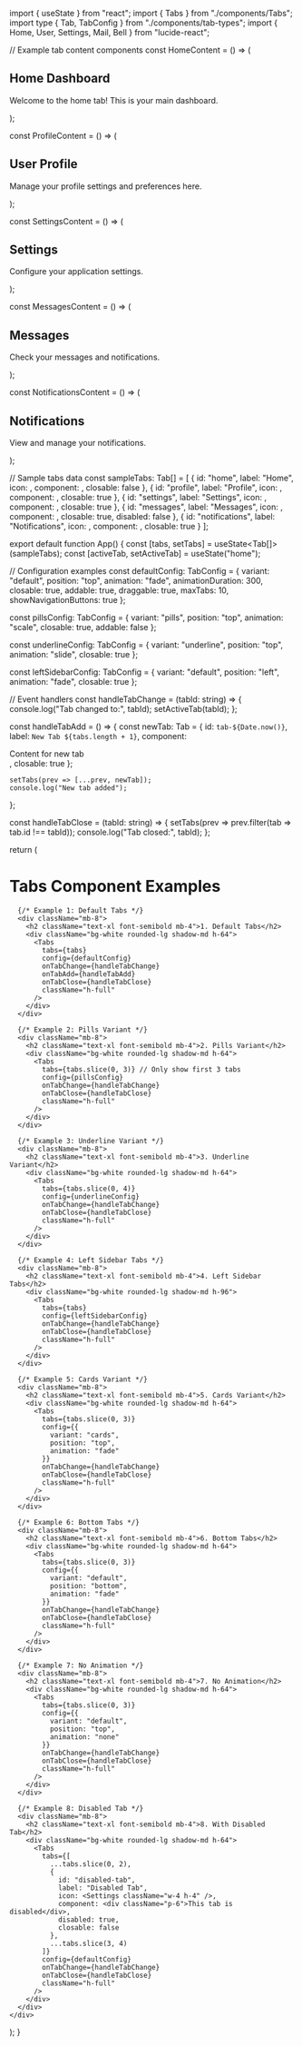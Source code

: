 import { useState } from "react";
import { Tabs } from "./components/Tabs";
import type { Tab, TabConfig } from "./components/tab-types";
import { Home, User, Settings, Mail, Bell } from "lucide-react";

// Example tab content components
const HomeContent = () => (
  <div className="p-6">
    <h2 className="text-2xl font-bold mb-4">Home Dashboard</h2>
    <p>Welcome to the home tab! This is your main dashboard.</p>
  </div>
);

const ProfileContent = () => (
  <div className="p-6">
    <h2 className="text-2xl font-bold mb-4">User Profile</h2>
    <p>Manage your profile settings and preferences here.</p>
  </div>
);

const SettingsContent = () => (
  <div className="p-6">
    <h2 className="text-2xl font-bold mb-4">Settings</h2>
    <p>Configure your application settings.</p>
  </div>
);

const MessagesContent = () => (
  <div className="p-6">
    <h2 className="text-2xl font-bold mb-4">Messages</h2>
    <p>Check your messages and notifications.</p>
  </div>
);

const NotificationsContent = () => (
  <div className="p-6">
    <h2 className="text-2xl font-bold mb-4">Notifications</h2>
    <p>View and manage your notifications.</p>
  </div>
);

// Sample tabs data
const sampleTabs: Tab[] = [
  {
    id: "home",
    label: "Home",
    icon: <Home className="w-4 h-4" />,
    component: <HomeContent />,
    closable: false
  },
  {
    id: "profile",
    label: "Profile",
    icon: <User className="w-4 h-4" />,
    component: <ProfileContent />,
    closable: true
  },
  {
    id: "settings",
    label: "Settings",
    icon: <Settings className="w-4 h-4" />,
    component: <SettingsContent />,
    closable: true
  },
  {
    id: "messages",
    label: "Messages",
    icon: <Mail className="w-4 h-4" />,
    component: <MessagesContent />,
    closable: true,
    disabled: false
  },
  {
    id: "notifications",
    label: "Notifications",
    icon: <Bell className="w-4 h-4" />,
    component: <NotificationsContent />,
    closable: true
  }
];

export default function App() {
  const [tabs, setTabs] = useState<Tab[]>(sampleTabs);
  const [activeTab, setActiveTab] = useState("home");

  // Configuration examples
  const defaultConfig: TabConfig = {
    variant: "default",
    position: "top",
    animation: "fade",
    animationDuration: 300,
    closable: true,
    addable: true,
    draggable: true,
    maxTabs: 10,
    showNavigationButtons: true
  };

  const pillsConfig: TabConfig = {
    variant: "pills",
    position: "top",
    animation: "scale",
    closable: true,
    addable: false
  };

  const underlineConfig: TabConfig = {
    variant: "underline",
    position: "top",
    animation: "slide",
    closable: true
  };

  const leftSidebarConfig: TabConfig = {
    variant: "default",
    position: "left",
    animation: "fade",
    closable: true
  };

  // Event handlers
  const handleTabChange = (tabId: string) => {
    console.log("Tab changed to:", tabId);
    setActiveTab(tabId);
  };

  const handleTabAdd = () => {
    const newTab: Tab = {
      id: `tab-${Date.now()}`,
      label: `New Tab ${tabs.length + 1}`,
      component: <div className="p-6">Content for new tab</div>,
      closable: true
    };
    
    setTabs(prev => [...prev, newTab]);
    console.log("New tab added");
  };

  const handleTabClose = (tabId: string) => {
    setTabs(prev => prev.filter(tab => tab.id !== tabId));
    console.log("Tab closed:", tabId);
  };

  return (
    <div className="min-h-screen bg-gray-50 p-6">
      <h1 className="text-3xl font-bold mb-8 text-center">Tabs Component Examples</h1>
      
      {/* Example 1: Default Tabs */}
      <div className="mb-8">
        <h2 className="text-xl font-semibold mb-4">1. Default Tabs</h2>
        <div className="bg-white rounded-lg shadow-md h-64">
          <Tabs
            tabs={tabs}
            config={defaultConfig}
            onTabChange={handleTabChange}
            onTabAdd={handleTabAdd}
            onTabClose={handleTabClose}
            className="h-full"
          />
        </div>
      </div>

      {/* Example 2: Pills Variant */}
      <div className="mb-8">
        <h2 className="text-xl font-semibold mb-4">2. Pills Variant</h2>
        <div className="bg-white rounded-lg shadow-md h-64">
          <Tabs
            tabs={tabs.slice(0, 3)} // Only show first 3 tabs
            config={pillsConfig}
            onTabChange={handleTabChange}
            onTabClose={handleTabClose}
            className="h-full"
          />
        </div>
      </div>

      {/* Example 3: Underline Variant */}
      <div className="mb-8">
        <h2 className="text-xl font-semibold mb-4">3. Underline Variant</h2>
        <div className="bg-white rounded-lg shadow-md h-64">
          <Tabs
            tabs={tabs.slice(0, 4)}
            config={underlineConfig}
            onTabChange={handleTabChange}
            onTabClose={handleTabClose}
            className="h-full"
          />
        </div>
      </div>

      {/* Example 4: Left Sidebar Tabs */}
      <div className="mb-8">
        <h2 className="text-xl font-semibold mb-4">4. Left Sidebar Tabs</h2>
        <div className="bg-white rounded-lg shadow-md h-96">
          <Tabs
            tabs={tabs}
            config={leftSidebarConfig}
            onTabChange={handleTabChange}
            onTabClose={handleTabClose}
            className="h-full"
          />
        </div>
      </div>

      {/* Example 5: Cards Variant */}
      <div className="mb-8">
        <h2 className="text-xl font-semibold mb-4">5. Cards Variant</h2>
        <div className="bg-white rounded-lg shadow-md h-64">
          <Tabs
            tabs={tabs.slice(0, 3)}
            config={{
              variant: "cards",
              position: "top",
              animation: "fade"
            }}
            onTabChange={handleTabChange}
            onTabClose={handleTabClose}
            className="h-full"
          />
        </div>
      </div>

      {/* Example 6: Bottom Tabs */}
      <div className="mb-8">
        <h2 className="text-xl font-semibold mb-4">6. Bottom Tabs</h2>
        <div className="bg-white rounded-lg shadow-md h-64">
          <Tabs
            tabs={tabs.slice(0, 3)}
            config={{
              variant: "default",
              position: "bottom",
              animation: "fade"
            }}
            onTabChange={handleTabChange}
            onTabClose={handleTabClose}
            className="h-full"
          />
        </div>
      </div>

      {/* Example 7: No Animation */}
      <div className="mb-8">
        <h2 className="text-xl font-semibold mb-4">7. No Animation</h2>
        <div className="bg-white rounded-lg shadow-md h-64">
          <Tabs
            tabs={tabs.slice(0, 3)}
            config={{
              variant: "default",
              position: "top",
              animation: "none"
            }}
            onTabChange={handleTabChange}
            onTabClose={handleTabClose}
            className="h-full"
          />
        </div>
      </div>

      {/* Example 8: Disabled Tab */}
      <div className="mb-8">
        <h2 className="text-xl font-semibold mb-4">8. With Disabled Tab</h2>
        <div className="bg-white rounded-lg shadow-md h-64">
          <Tabs
            tabs={[
              ...tabs.slice(0, 2),
              {
                id: "disabled-tab",
                label: "Disabled Tab",
                icon: <Settings className="w-4 h-4" />,
                component: <div className="p-6">This tab is disabled</div>,
                disabled: true,
                closable: false
              },
              ...tabs.slice(3, 4)
            ]}
            config={defaultConfig}
            onTabChange={handleTabChange}
            onTabClose={handleTabClose}
            className="h-full"
          />
        </div>
      </div>
    </div>
  );
}